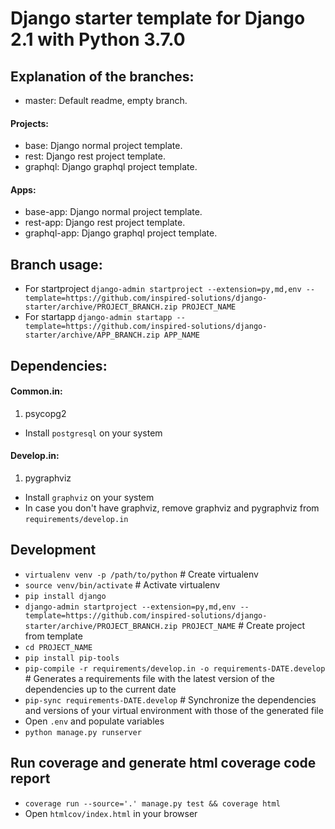 # Django starter template for Django 2.1 with Python 3.7.0

## Explanation of the branches:

- master: Default readme, empty branch.

#### Projects:

- base: Django normal project template.
- rest: Django rest project template.
- graphql: Django graphql project template.

#### Apps:

- base-app: Django normal project template.
- rest-app: Django rest project template.
- graphql-app: Django graphql project template.

## Branch usage:

- For startproject `django-admin startproject --extension=py,md,env --template=https://github.com/inspired-solutions/django-starter/archive/PROJECT_BRANCH.zip PROJECT_NAME`
- For startapp `django-admin startapp --template=https://github.com/inspired-solutions/django-starter/archive/APP_BRANCH.zip APP_NAME`

## Dependencies:

#### Common.in:

1. psycopg2

- Install `postgresql` on your system

#### Develop.in:

1. pygraphviz

- Install `graphviz` on your system
- In case you don't have graphviz, remove graphviz and pygraphviz from `requirements/develop.in`

## Development

- `virtualenv venv -p /path/to/python` # Create virtualenv
- `source venv/bin/activate` # Activate virtualenv
- `pip install django`
- `django-admin startproject --extension=py,md,env --template=https://github.com/inspired-solutions/django-starter/archive/PROJECT_BRANCH.zip PROJECT_NAME` # Create project from template
- `cd PROJECT_NAME`
- `pip install pip-tools`
- `pip-compile -r requirements/develop.in -o requirements-DATE.develop` # Generates a requirements file with the latest version of the dependencies up to the current date
- `pip-sync requirements-DATE.develop` # Synchronize the dependencies and versions of your virtual environment with those of the generated file
- Open `.env` and populate variables
- `python manage.py runserver`

## Run coverage and generate html coverage code report

- `coverage run --source='.' manage.py test && coverage html`
- Open `htmlcov/index.html` in your browser
